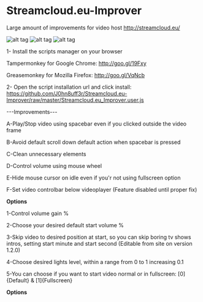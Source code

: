 # Streamcloud.eu-Improver
Large amount of improvements for video host http://streamcloud.eu/

![alt tag](http://s14.postimg.org/qacpygug1/Captura.png)
![alt tag](http://s21.postimg.org/3qmd4jyiv/Captura2.png)
![alt tag](https://s13.postimg.org/f06v3v5w7/Captura3.png)

1- Install the scripts manager on your browser

Tampermonkey for Google Chrome: http://goo.gl/19Fxy

Greasemonkey for Mozilla Firefox: http://goo.gl/VqNcb

2- Open the script installation url and click install:
https://github.com/J0hn8uff3r/Streamcloud.eu-Improver/raw/master/Streamcloud.eu_Improver.user.js

---Improvements---

A-Play/Stop video using spacebar even if you clicked outside the video frame

B-Avoid default scroll down default action when spacebar is pressed

C-Clean unnecessary elements

D-Control volume using mouse wheel

E-Hide mouse cursor on idle even if you'r not using fullscreen option

F-Set video controlbar below videoplayer (Feature disabled until proper fix)


************Options************

1-Control volume gain %

2-Choose your desired default start volume %

3-Skip video to desired position at start, so you can skip boring tv shows intros, setting start minute and start second (Editable from site on version 1.2.0)

4-Choose desired lights level, within a range from 0 to 1 increasing 0.1

5-You can choose if you want to start video normal or in fullscreen: [0]{Default} & [1]{Fullscreen}

************Options************
